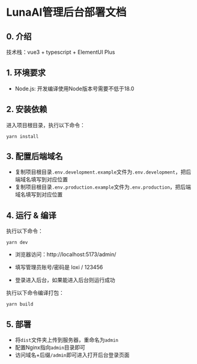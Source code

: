 # LunaAI管理后台部署文档

## 0. 介绍

技术栈：vue3 + typescript + ElementUI Plus

## 1. 环境要求

- Node.js: 开发编译使用Node版本号需要不低于18.0

## 2. 安装依赖

进入项目根目录，执行以下命令：

```shell
yarn install
```

## 3. 配置后端域名

- 复制项目根目录`.env.development.example`文件为`.env.development`，把后端域名填写到对应位置
- 复制项目根目录`.env.production.example`文件为`.env.production`，把后端域名填写到对应位置

## 4. 运行 & 编译

执行以下命令：

```shell
yarn dev 
```

- 浏览器访问：http://localhost:5173/admin/

- 填写管理员账号/密码是 loxi / 123456

- 登录进入后台，如果能进入后台则运行成功

执行以下命令编译打包：

```shell
yarn build
```

## 5. 部署

- 将`dist`文件夹上传到服务器，重命名为`admin`
- 配置Nginx指向`admin`目录即可
- 访问域名+后缀`/admin`即可进入打开后台登录页面

